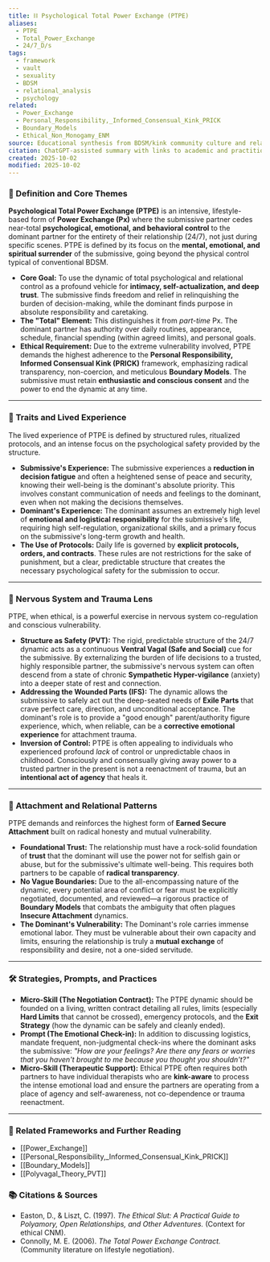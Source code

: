 ```yaml
---
title: ⛓️ Psychological Total Power Exchange (PTPE)
aliases:
  - PTPE
  - Total_Power_Exchange
  - 24/7_D/s
tags:
  - framework
  - vault
  - sexuality
  - BDSM
  - relational_analysis
  - psychology
related:
  - Power_Exchange
  - Personal_Responsibility,_Informed_Consensual_Kink_PRICK
  - Boundary_Models
  - Ethical_Non_Monogamy_ENM
source: Educational synthesis from BDSM/kink community culture and relational theory
citation: ChatGPT-assisted summary with links to academic and practitioner materials
created: 2025-10-02
modified: 2025-10-02
---
```

### 🧩 Definition and Core Themes

**Psychological Total Power Exchange (PTPE)** is an intensive, lifestyle-based form of **Power Exchange (Px)** where the submissive partner cedes near-total **psychological, emotional, and behavioral control** to the dominant partner for the entirety of their relationship (24/7), not just during specific scenes. PTPE is defined by its focus on the **mental, emotional, and spiritual surrender** of the submissive, going beyond the physical control typical of conventional BDSM.

-   **Core Goal:** To use the dynamic of total psychological and relational control as a profound vehicle for **intimacy, self-actualization, and deep trust**. The submissive finds freedom and relief in relinquishing the burden of decision-making, while the dominant finds purpose in absolute responsibility and caretaking.
-   **The "Total" Element:** This distinguishes it from *part-time* Px. The dominant partner has authority over daily routines, appearance, schedule, financial spending (within agreed limits), and personal goals.
-   **Ethical Requirement:** Due to the extreme vulnerability involved, PTPE demands the highest adherence to the **Personal Responsibility, Informed Consensual Kink (PRICK)** framework, emphasizing radical transparency, non-coercion, and meticulous **Boundary Models**. The submissive must retain **enthusiastic and conscious consent** and the power to end the dynamic at any time.

***

### 🌿 Traits and Lived Experience

The lived experience of PTPE is defined by structured rules, ritualized protocols, and an intense focus on the psychological safety provided by the structure.

-   **Submissive's Experience:** The submissive experiences a **reduction in decision fatigue** and often a heightened sense of peace and security, knowing their well-being is the dominant's absolute priority. This involves constant communication of needs and feelings to the dominant, even when not making the decisions themselves.
-   **Dominant's Experience:** The dominant assumes an extremely high level of **emotional and logistical responsibility** for the submissive's life, requiring high self-regulation, organizational skills, and a primary focus on the submissive's long-term growth and health.
-   **The Use of Protocols:** Daily life is governed by **explicit protocols, orders, and contracts**. These rules are not restrictions for the sake of punishment, but a clear, predictable structure that creates the necessary psychological safety for the submission to occur.

***

### 🧠 Nervous System and Trauma Lens

PTPE, when ethical, is a powerful exercise in nervous system co-regulation and conscious vulnerability.

-   **Structure as Safety (PVT):** The rigid, predictable structure of the 24/7 dynamic acts as a continuous **Ventral Vagal (Safe and Social)** cue for the submissive. By externalizing the burden of life decisions to a trusted, highly responsible partner, the submissive's nervous system can often descend from a state of chronic **Sympathetic Hyper-vigilance** (anxiety) into a deeper state of rest and connection.
-   **Addressing the Wounded Parts (IFS):** The dynamic allows the submissive to safely act out the deep-seated needs of **Exile Parts** that crave perfect care, direction, and unconditional acceptance. The dominant's role is to provide a "good enough" parent/authority figure experience, which, when reliable, can be a **corrective emotional experience** for attachment trauma.
-   **Inversion of Control:** PTPE is often appealing to individuals who experienced profound *lack* of control or unpredictable chaos in childhood. Consciously and consensually giving away power to a trusted partner in the present is not a reenactment of trauma, but an **intentional act of agency** that heals it.

***

### 💞 Attachment and Relational Patterns

PTPE demands and reinforces the highest form of **Earned Secure Attachment** built on radical honesty and mutual vulnerability.

-   **Foundational Trust:** The relationship must have a rock-solid foundation of **trust** that the dominant will use the power not for selfish gain or abuse, but for the submissive's ultimate well-being. This requires both partners to be capable of **radical transparency**.
-   **No Vague Boundaries:** Due to the all-encompassing nature of the dynamic, every potential area of conflict or fear must be explicitly negotiated, documented, and reviewed—a rigorous practice of **Boundary Models** that combats the ambiguity that often plagues **Insecure Attachment** dynamics.
-   **The Dominant's Vulnerability:** The Dominant's role carries immense emotional labor. They must be vulnerable about their own capacity and limits, ensuring the relationship is truly a **mutual exchange** of responsibility and desire, not a one-sided servitude.

***

### 🛠️ Strategies, Prompts, and Practices

-   **Micro-Skill (The Negotiation Contract):** The PTPE dynamic should be founded on a living, written contract detailing all rules, limits (especially **Hard Limits** that cannot be crossed), emergency protocols, and the **Exit Strategy** (how the dynamic can be safely and cleanly ended).
-   **Prompt (The Emotional Check-in):** In addition to discussing logistics, mandate frequent, non-judgmental check-ins where the dominant asks the submissive: *"How are your feelings? Are there any fears or worries that you haven't brought to me because you thought you shouldn't?"*
-   **Micro-Skill (Therapeutic Support):** Ethical PTPE often requires both partners to have individual therapists who are **kink-aware** to process the intense emotional load and ensure the partners are operating from a place of agency and self-awareness, not co-dependence or trauma reenactment.

***

### 🔗 Related Frameworks and Further Reading

-   [[Power_Exchange]]
-   [[Personal_Responsibility,_Informed_Consensual_Kink_PRICK]]
-   [[Boundary_Models]]
-   [[Polyvagal_Theory_PVT]]

### 📚 Citations & Sources

-   Easton, D., & Liszt, C. (1997). *The Ethical Slut: A Practical Guide to Polyamory, Open Relationships, and Other Adventures.* (Context for ethical CNM).
-   Connolly, M. E. (2006). *The Total Power Exchange Contract.* (Community literature on lifestyle negotiation).